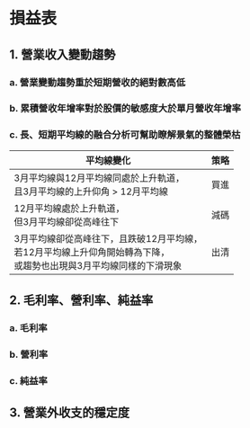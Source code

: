 # 損益表

## 1. 營業收入變動趨勢

### a. 營業變動趨勢重於短期營收的絕對數高低

### b. 累積營收年增率對於股價的敏感度大於單月營收年增率

### c. 長、短期平均線的融合分析可幫助瞭解景氣的整體榮枯

|平均線變化|策略|
|---|---|
|3月平均線與12月平均線同處於上升軌道，<br/>且3月平均線的上升仰角 > 12月平均線|買進|
|12月平均線處於上升軌道，<br/>但3月平均線卻從高峰往下|減碼|
|3月平均線卻從高峰往下，且跌破12月平均線，<br/>若12月平均線上升仰角開始轉為下降，<br/>或趨勢也出現與3月平均線同樣的下滑現象|出清|

## 2. 毛利率、營利率、純益率

### a. 毛利率  

### b. 營利率

### c. 純益率

## 3. 營業外收支的穩定度
